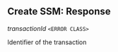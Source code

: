 

## Create SSM: Response  
  
<article>

*transactionId* `<ERROR CLASS>` 

Identifier of the transaction

</article>

